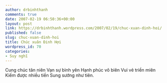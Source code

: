 ```yaml
---
author: drbinhthanh
comments: true
date: 2007-02-19 06:50:36+00:00
layout: post
link: https://drbinhthanh.wordpress.com/2007/02/19/chuc-xuan-dinh-hoi/
published: false
slug: chuc-xuan-dinh-hoi
title: Chúc xuân Đinh Hợi
wordpress_id: 70
categories:
- Suy nghĩ
---
```


Cung chúc tân niên
Vạn sự bình yên
Hạnh phúc vô biên
Vui vẻ triền miên
Kiếm được nhiều tiền
Sung sướng như tiên.
